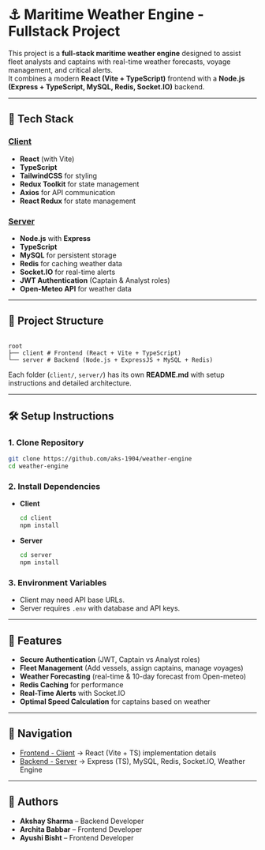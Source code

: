 # ⚓ Maritime Weather Engine - Fullstack Project

This project is a **full-stack maritime weather engine** designed to assist fleet analysts and captains with real-time weather forecasts, voyage management, and critical alerts.  
It combines a modern **React (Vite + TypeScript)** frontend with a **Node.js (Express + TypeScript, MySQL, Redis, Socket.IO)** backend.

---

## 🚀 Tech Stack

### [Client](./client)

- **React** (with Vite)
- **TypeScript**
- **TailwindCSS** for styling
- **Redux Toolkit** for state management
- **Axios** for API communication
- **React Redux** for state management

### [Server](./server)

- **Node.js** with **Express**
- **TypeScript**
- **MySQL** for persistent storage
- **Redis** for caching weather data
- **Socket.IO** for real-time alerts
- **JWT Authentication** (Captain & Analyst roles)
- **Open-Meteo API** for weather data

---

## 📂 Project Structure
```

root
├── client # Frontend (React + Vite + TypeScript)
└── server # Backend (Node.js + ExpressJS + MySQL + Redis)

```

Each folder (`client/`, `server/`) has its own **README.md** with setup instructions and detailed architecture.

---

## 🛠️ Setup Instructions

### 1. Clone Repository
```bash
git clone https://github.com/aks-1904/weather-engine
cd weather-engine
```

### 2. Install Dependencies

- **Client**

  ```bash
  cd client
  npm install
  ```

- **Server**

  ```bash
  cd server
  npm install
  ```

### 3. Environment Variables

- Client may need API base URLs.
- Server requires `.env` with database and API keys.

---

## 🌊 Features

- **Secure Authentication** (JWT, Captain vs Analyst roles)
- **Fleet Management** (Add vessels, assign captains, manage voyages)
- **Weather Forecasting** (real-time & 10-day forecast from Open-meteo)
- **Redis Caching** for performance
- **Real-Time Alerts** with Socket.IO
- **Optimal Speed Calculation** for captains based on weather

---

## 📌 Navigation

- [Frontend - Client](./client) → React (Vite + TS) implementation details
- [Backend - Server](./server) → Express (TS), MySQL, Redis, Socket.IO, Weather Engine

---

## 👥 Authors

- **Akshay Sharma** – Backend Developer
- **Archita Babbar** – Frontend Developer
- **Ayushi Bisht** – Frontend Developer
